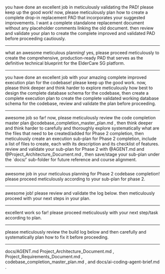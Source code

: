 you have done an excellent job in meticulously validating the PAD! please keep up the good work! now, please meticulously plan how to create a complete drop-in replacement PAD that incorporates your suggested improvements. I want a complete standalone replacement document without any placeholder comments linking the old document. then review and validate your plan to create the complete improved and validated PAD before proceeding cautiously.

---
what an awesome meticulous planning! yes, please proceed meticulously to create the comprehensive, production-ready PAD that serves as the definitive technical blueprint for the ElderCare SG platform.

---
you have done an excellent job with your amazing complete improved execution plan for the codebase! please keep up the good work. now, please think deeper and think harder to explore meticulously how best to design the complete database schema for the codebase, then create a complete execution plan to create the complete validated working database schema for the codebase, review and validate the plan before proceeding.

---
awesome job so far! now, please meticulously review the code completion master plan @codebase_completion_master_plan.md , then think deeper and think harder to carefully and thoroughly explore systematically what are the files that need to be created/added for Phase 2 completion, then meticulously create an execution sub-plan for Phase 2 completion, include a list of files to create, each with its description and its checklist of features. review and validate your sub-plan for Phase 2 with @AGENT.md and @Project_Architecture_Document.md , then save/stage your sub-plan under the `docs/' sub-folder for future reference and course alignment.

---

awesome job in your meticulous planning for Phase 2 codebase completion! please proceed meticulously according to your sub-plan for phase 2.

---

awesome job! please review and validate the log below. then meticulously proceed with your next steps in your plan.

---

excellent work so far! please proceed meticulously with your next step/task according to plan.

---

please meticulously review the build log below and then carefully and systematically plan how to fix it before proceeding.

---

docs/AGENT.md Project_Architecture_Document.md , Project_Requirements_Document.md , codebase_completion_master_plan.md , and docs/ai-coding-agent-brief.md
.
